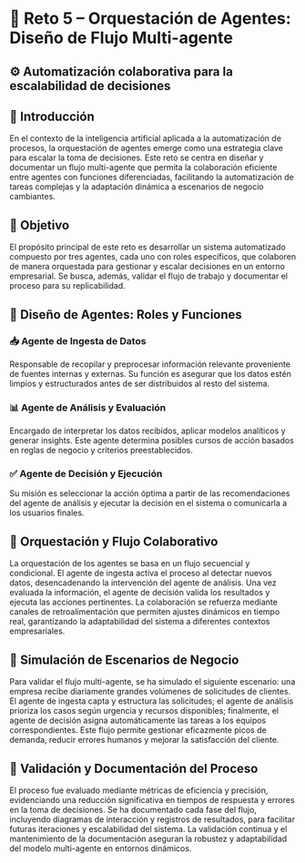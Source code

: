 # 🤝 Reto 5 – Orquestación de Agentes: Diseño de Flujo Multi-agente

## ⚙️ Automatización colaborativa para la escalabilidad de decisiones

## 🧩 Introducción

En el contexto de la inteligencia artificial aplicada a la automatización de procesos, la orquestación de agentes emerge como una estrategia clave para escalar la toma de decisiones. Este reto se centra en diseñar y documentar un flujo multi-agente que permita la colaboración eficiente entre agentes con funciones diferenciadas, facilitando la automatización de tareas complejas y la adaptación dinámica a escenarios de negocio cambiantes.

## 🎯 Objetivo

El propósito principal de este reto es desarrollar un sistema automatizado compuesto por tres agentes, cada uno con roles específicos, que colaboren de manera orquestada para gestionar y escalar decisiones en un entorno empresarial. Se busca, además, validar el flujo de trabajo y documentar el proceso para su replicabilidad.

## 🧠 Diseño de Agentes: Roles y Funciones

### 📥 Agente de Ingesta de Datos
Responsable de recopilar y preprocesar información relevante proveniente de fuentes internas y externas. Su función es asegurar que los datos estén limpios y estructurados antes de ser distribuidos al resto del sistema.

### 📊 Agente de Análisis y Evaluación
Encargado de interpretar los datos recibidos, aplicar modelos analíticos y generar insights. Este agente determina posibles cursos de acción basados en reglas de negocio y criterios preestablecidos.

### ✅ Agente de Decisión y Ejecución
Su misión es seleccionar la acción óptima a partir de las recomendaciones del agente de análisis y ejecutar la decisión en el sistema o comunicarla a los usuarios finales.

## 🔄 Orquestación y Flujo Colaborativo

La orquestación de los agentes se basa en un flujo secuencial y condicional. El agente de ingesta activa el proceso al detectar nuevos datos, desencadenando la intervención del agente de análisis. Una vez evaluada la información, el agente de decisión valida los resultados y ejecuta las acciones pertinentes. La colaboración se refuerza mediante canales de retroalimentación que permiten ajustes dinámicos en tiempo real, garantizando la adaptabilidad del sistema a diferentes contextos empresariales.

## 🧪 Simulación de Escenarios de Negocio

Para validar el flujo multi-agente, se ha simulado el siguiente escenario: una empresa recibe diariamente grandes volúmenes de solicitudes de clientes. El agente de ingesta capta y estructura las solicitudes; el agente de análisis prioriza los casos según urgencia y recursos disponibles; finalmente, el agente de decisión asigna automáticamente las tareas a los equipos correspondientes. Este flujo permite gestionar eficazmente picos de demanda, reducir errores humanos y mejorar la satisfacción del cliente.

## 📑 Validación y Documentación del Proceso

El proceso fue evaluado mediante métricas de eficiencia y precisión, evidenciando una reducción significativa en tiempos de respuesta y errores en la toma de decisiones. Se ha documentado cada fase del flujo, incluyendo diagramas de interacción y registros de resultados, para facilitar futuras iteraciones y escalabilidad del sistema. La validación continua y el mantenimiento de la documentación aseguran la robustez y adaptabilidad del modelo multi-agente en entornos dinámicos.
